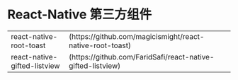 # React-Native 第三方组件

<table>
<tr><td>react-native-root-toast</td><td>(https://github.com/magicismight/react-native-root-toast)</td></tr>
<tr><td>react-native-gifted-listview</td><td>(https://github.com/FaridSafi/react-native-gifted-listview)</td></tr>
</table>

